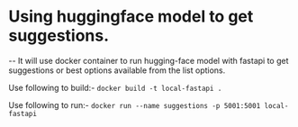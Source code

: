 # Using huggingface model to get suggestions.

-- It will use docker container to run hugging-face model with fastapi to get suggestions or best options available from the list options.


Use following to build:-
`docker build -t local-fastapi .`

Use following to run:-
`docker run --name suggestions -p 5001:5001 local-fastapi`